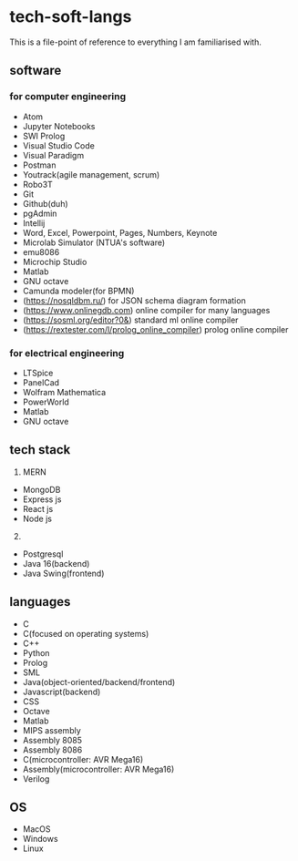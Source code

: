 # tech-soft-langs  
This is a file-point of reference to everything I am familiarised with.  

## software  
### for computer engineering  
* Atom
* Jupyter Notebooks
* SWI Prolog
* Visual Studio Code
* Visual Paradigm
* Postman
* Youtrack(agile management, scrum)
* Robo3T
* Git
* Github(duh)
* pgAdmin
* Intellij
* Word, Excel, Powerpoint, Pages, Numbers, Keynote
* Microlab Simulator (NTUA's software)
* emu8086
* Microchip Studio
* Matlab
* GNU octave
* Camunda modeler(for BPMN)  
* (https://nosqldbm.ru/) for JSON schema diagram formation
* (https://www.onlinegdb.com) online compiler for many languages
* (https://sosml.org/editor?0&) standard ml online compiler
* (https://rextester.com/l/prolog_online_compiler) prolog online compiler

### for electrical engineering  
* LTSpice
* PanelCad
* Wolfram Mathematica
* PowerWorld
* Matlab
* GNU octave

## tech stack  
1. MERN
* MongoDB
* Express js
* React js
* Node js
2. 
* Postgresql
* Java 16(backend)
* Java Swing(frontend)

## languages  
* C
* C(focused on operating systems)
* C++
* Python
* Prolog
* SML
* Java(object-oriented/backend/frontend)
* Javascript(backend)
* CSS
* Octave
* Matlab
* MIPS assembly
* Assembly 8085
* Assembly 8086
* C(microcontroller: AVR Mega16)
* Assembly(microcontroller: AVR Mega16)
* Verilog

## OS
* MacOS
* Windows
* Linux
